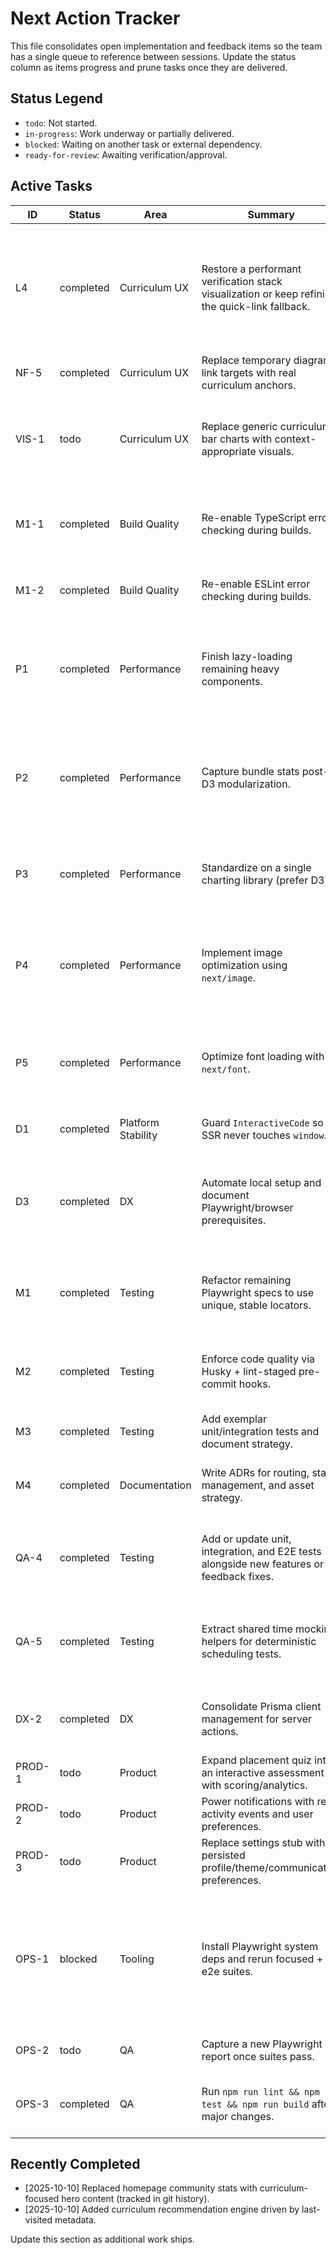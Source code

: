 # Next Action Tracker

This file consolidates open implementation and feedback items so the team has a single queue to reference between sessions. Update the status column as items progress and prune tasks once they are delivered.

## Status Legend
- `todo`: Not started.
- `in-progress`: Work underway or partially delivered.
- `blocked`: Waiting on another task or external dependency.
- `ready-for-review`: Awaiting verification/approval.

## Active Tasks
| ID | Status | Area | Summary | Notes |
|----|--------|------|---------|-------|
| L4 | completed | Curriculum UX | Restore a performant verification stack visualization or keep refining the quick-link fallback. | Lightweight interactive diagram shipped alongside upgraded placeholders and passing E2E coverage; curriculum quick links stay in sync with the visualization. |
| NF-5 | completed | Curriculum UX | Replace temporary diagram link targets with real curriculum anchors. | Run after L4 so nodes resolve to finalized slugs. |
| VIS-1 | todo | Curriculum UX | Replace generic curriculum bar charts with context-appropriate visuals. | Audit modules using legacy bar charts (e.g., data type comparison) and design richer diagrams/infographics aligned to pedagogy. |
| M1-1 | completed | Build Quality | Re-enable TypeScript error checking during builds. | `npm run build` now gates on `tsc --noEmit` before `next build`, re-enabling the TypeScript fail-fast guard in CI. |
| M1-2 | completed | Build Quality | Re-enable ESLint error checking during builds. | ESLint now runs (and fails) during `next build`; repo is lint-clean. |
| P1 | completed | Performance | Finish lazy-loading remaining heavy components. | EngagementEngine now defers its Recharts activity graph via `next/dynamic`, keeping the dashboard shell lightweight until the chart loads. |
| P2 | completed | Performance | Capture bundle stats post-D3 modularization. | Added JSON bundle analysis via `ANALYZE=true` builds, captured a baseline in `docs/bundle-baseline.json`, and wired a `bundle:check` script plus tests to enforce budgets. |
| P3 | completed | Performance | Standardize on a single charting library (prefer D3). | Replaced remaining Recharts visualizations with D3-powered SVG charts and removed the dependency. |
| P4 | completed | Performance | Implement image optimization using `next/image`. | Migrated hero, dashboard, and curriculum blueprints to `next/image`, tuned responsive sizing, and stabilized review assistant tests to keep CI green. |
| P5 | completed | Performance | Optimize font loading with `next/font`. | Implemented centralized `next/font` loaders for Cal Sans, Inter, and JetBrains Mono with swap behavior plus Tailwind fallbacks. |
| D1 | completed | Platform Stability | Guard `InteractiveCode` so SSR never touches `window`. | Confirm curriculum slugs render without 500s in `next build`. |
| D3 | completed | DX | Automate local setup and document Playwright/browser prerequisites. | `.env.example`, refreshed onboarding docs, and postinstall Playwright install script now capture browser + troubleshooting guidance. |
| M1 | completed | Testing | Refactor remaining Playwright specs to use unique, stable locators. | Updated navigation, labs, and interactive demo specs to rely on accessible roles/test ids with matching aria hooks in the UI. |
| M2 | completed | Testing | Enforce code quality via Husky + lint-staged pre-commit hooks. | Husky pre-commit runs lint-staged (Next lint + Vitest related); run `npm install` to pick up the new dev dependencies. |
| M3 | completed | Testing | Add exemplar unit/integration tests and document strategy. | Seed Vitest coverage for utilities and UI components. |
| M4 | completed | Documentation | Write ADRs for routing, state management, and asset strategy. | Added docs/adr/0001-0003 outlining routing, state, and asset strategy decisions. |
| QA-4 | completed | Testing | Add or update unit, integration, and E2E tests alongside new features or feedback fixes. | Added a Vitest suite for the bundle guard CLI and refreshed E2E selectors to align with the new accessibility hooks. |
| QA-5 | completed | Testing | Extract shared time mocking helpers for deterministic scheduling tests. | Added `tests/setup/time-travel.ts` with `withFrozenTime`; SRS actions spec now uses the shared helper. |
| DX-2 | completed | DX | Consolidate Prisma client management for server actions. | Avoid per-action instantiation uncovered while expanding SRS coverage. |
| PROD-1 | todo | Product | Expand placement quiz into an interactive assessment with scoring/analytics. | Next evolution of `/quiz/placement`. |
| PROD-2 | todo | Product | Power notifications with real activity events and user preferences. | Replace placeholders with real data. |
| PROD-3 | todo | Product | Replace settings stub with persisted profile/theme/communication preferences. | Integrate with existing auth/session flows. |
| OPS-1 | blocked | Tooling | Install Playwright system deps and rerun focused + full e2e suites. | Playwright browsers install automatically, but `npm run test:e2e` still fails in this container because required system libraries are missing (`npx playwright install-deps` hits proxy/apt restrictions). |
| OPS-2 | todo | QA | Capture a new Playwright report once suites pass. | Share report and update Milestone 4 status. |
| OPS-3 | completed | QA | Run `npm run lint && npm run test && npm run build` after major changes. | Latest session verified all three checks (`npm run lint`, `npm test`, `CI=1 npm run build`) without issues. |

## Recently Completed
- [2025-10-10] Replaced homepage community stats with curriculum-focused hero content (tracked in git history).
- [2025-10-10] Added curriculum recommendation engine driven by last-visited metadata.

Update this section as additional work ships.

